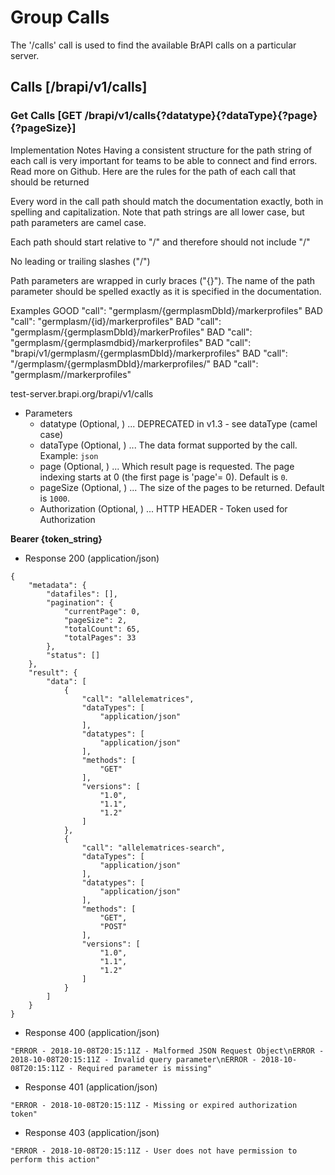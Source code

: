 # Group Calls
The '/calls' call is used to find the available BrAPI calls on a particular server. 




## Calls [/brapi/v1/calls] 




### Get Calls  [GET /brapi/v1/calls{?datatype}{?dataType}{?page}{?pageSize}]

 Implementation Notes
Having a consistent structure for the path string of each call is very important for teams to be able to connect and find errors. Read more on Github.
Here are the rules for the path of each call that should be returned



Every word in the call path should match the documentation exactly, both in spelling and capitalization. Note that path strings are all lower case, but path parameters are camel case.

Each path should start relative to "/" and therefore should not include "/"

No leading or trailing slashes ("/") 

Path parameters are wrapped in curly braces ("{}"). The name of the path parameter should be spelled exactly as it is specified in the documentation.




Examples GOOD    "call": "germplasm/{germplasmDbId}/markerprofiles" BAD    "call": "germplasm/{id}/markerprofiles" BAD    "call": "germplasm/{germplasmDbId}/markerProfiles" BAD    "call": "germplasm/{germplasmdbid}/markerprofiles" BAD    "call": "brapi/v1/germplasm/{germplasmDbId}/markerprofiles" BAD    "call": "/germplasm/{germplasmDbId}/markerprofiles/" BAD    "call": "germplasm/<germplasmDbId>/markerprofiles"



test-server.brapi.org/brapi/v1/calls

 

+ Parameters
    + datatype (Optional, ) ... DEPRECATED in v1.3 - see dataType (camel case)
    + dataType (Optional, ) ... The data format supported by the call. Example: `json`
    + page (Optional, ) ... Which result page is requested. The page indexing starts at 0 (the first page is 'page'= 0). Default is `0`.
    + pageSize (Optional, ) ... The size of the pages to be returned. Default is `1000`.
    + Authorization (Optional, ) ... HTTP HEADER - Token used for Authorization 

<strong>Bearer {token_string} </strong>




+ Response 200 (application/json)
```
{
    "metadata": {
        "datafiles": [],
        "pagination": {
            "currentPage": 0,
            "pageSize": 2,
            "totalCount": 65,
            "totalPages": 33
        },
        "status": []
    },
    "result": {
        "data": [
            {
                "call": "allelematrices",
                "dataTypes": [
                    "application/json"
                ],
                "datatypes": [
                    "application/json"
                ],
                "methods": [
                    "GET"
                ],
                "versions": [
                    "1.0",
                    "1.1",
                    "1.2"
                ]
            },
            {
                "call": "allelematrices-search",
                "dataTypes": [
                    "application/json"
                ],
                "datatypes": [
                    "application/json"
                ],
                "methods": [
                    "GET",
                    "POST"
                ],
                "versions": [
                    "1.0",
                    "1.1",
                    "1.2"
                ]
            }
        ]
    }
}
```

+ Response 400 (application/json)
```
"ERROR - 2018-10-08T20:15:11Z - Malformed JSON Request Object\nERROR - 2018-10-08T20:15:11Z - Invalid query parameter\nERROR - 2018-10-08T20:15:11Z - Required parameter is missing"
```

+ Response 401 (application/json)
```
"ERROR - 2018-10-08T20:15:11Z - Missing or expired authorization token"
```

+ Response 403 (application/json)
```
"ERROR - 2018-10-08T20:15:11Z - User does not have permission to perform this action"
```

